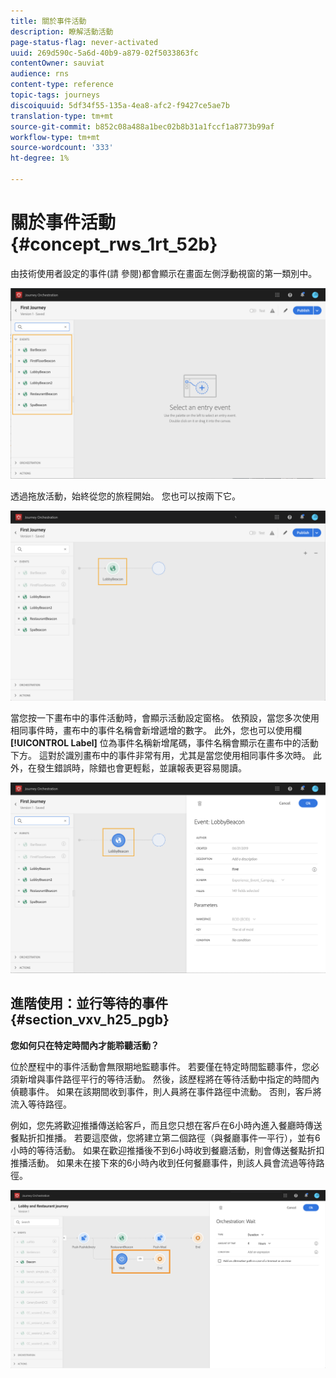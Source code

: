 ```yaml
---
title: 關於事件活動
description: 瞭解活動活動
page-status-flag: never-activated
uuid: 269d590c-5a6d-40b9-a879-02f5033863fc
contentOwner: sauviat
audience: rns
content-type: reference
topic-tags: journeys
discoiquuid: 5df34f55-135a-4ea8-afc2-f9427ce5ae7b
translation-type: tm+mt
source-git-commit: b852c08a488a1bec02b8b31a1fccf1a8773b99af
workflow-type: tm+mt
source-wordcount: '333'
ht-degree: 1%

---
```



# 關於事件活動 {#concept_rws_1rt_52b}

由技術使用者設定的事件(請 [](../event/about-events.md)參閱)都會顯示在畫面左側浮動視窗的第一類別中。

![](../assets/journey43.png)

透過拖放活動，始終從您的旅程開始。 您也可以按兩下它。

![](../assets/journey44.png)

當您按一下畫布中的事件活動時，會顯示活動設定窗格。 依預設，當您多次使用相同事件時，畫布中的事件名稱會新增遞增的數字。 此外，您也可以使用欄 **[!UICONTROL Label]** 位為事件名稱新增尾碼，事件名稱會顯示在畫布中的活動下方。 這對於識別畫布中的事件非常有用，尤其是當您使用相同事件多次時。 此外，在發生錯誤時，除錯也會更輕鬆，並讓報表更容易閱讀。

![](../assets/journey33.png)

## 進階使用：並行等待的事件{#section_vxv_h25_pgb}

**您如何只在特定時間內才能聆聽活動？**

位於歷程中的事件活動會無限期地監聽事件。 若要僅在特定時間監聽事件，您必須新增與事件路徑平行的等待活動。 然後，該歷程將在等待活動中指定的時間內偵聽事件。 如果在該期間收到事件，則人員將在事件路徑中流動。 否則，客戶將流入等待路徑。

例如，您先將歡迎推播傳送給客戶，而且您只想在客戶在6小時內進入餐廳時傳送餐點折扣推播。 若要這麼做，您將建立第二個路徑（與餐廳事件一平行），並有6小時的等待活動。 如果在歡迎推播後不到6小時收到餐廳活動，則會傳送餐點折扣推播活動。 如果未在接下來的6小時內收到任何餐廳事件，則該人員會流過等待路徑。

![](../assets/journeyuc2_31.png)
